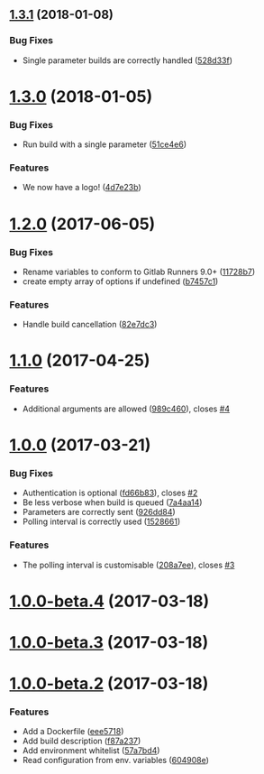 <a name="1.3.1"></a>
## [1.3.1](https://github.com/pmsipilot/jenklab-ci/compare/1.3.0...1.3.1) (2018-01-08)


### Bug Fixes

* Single parameter builds are correctly handled ([528d33f](https://github.com/pmsipilot/jenklab-ci/commit/528d33f))



<a name="1.3.0"></a>
# [1.3.0](https://github.com/pmsipilot/jenklab-ci/compare/1.2.0...1.3.0) (2018-01-05)


### Bug Fixes

* Run build with a single parameter ([51ce4e6](https://github.com/pmsipilot/jenklab-ci/commit/51ce4e6))


### Features

* We now have a logo! ([4d7e23b](https://github.com/pmsipilot/jenklab-ci/commit/4d7e23b))



<a name="1.2.0"></a>
# [1.2.0](https://github.com/pmsipilot/jenklab-ci/compare/1.1.0...v1.2.0) (2017-06-05)


### Bug Fixes

* Rename variables to conform to Gitlab Runners 9.0+ ([11728b7](https://github.com/pmsipilot/jenklab-ci/commit/11728b7))
* create empty array of options if undefined ([b7457c1](https://github.com/pmsipilot/jenklab-ci/commit/b7457c1))


### Features

* Handle build cancellation ([82e7dc3](https://github.com/pmsipilot/jenklab-ci/commit/82e7dc3))



<a name="1.1.0"></a>
# [1.1.0](https://github.com/pmsipilot/jenklab-ci/compare/1.0.0...v1.1.0) (2017-04-25)


### Features

* Additional arguments are allowed ([989c460](https://github.com/pmsipilot/jenklab-ci/commit/989c460)), closes [#4](https://github.com/pmsipilot/jenklab-ci/issues/4)



<a name="1.0.0"></a>
# [1.0.0](https://github.com/pmsipilot/jenklab-ci/compare/1.0.0-beta.4...v1.0.0) (2017-03-21)


### Bug Fixes

* Authentication is optional ([fd66b83](https://github.com/pmsipilot/jenklab-ci/commit/fd66b83)), closes [#2](https://github.com/pmsipilot/jenklab-ci/issues/2)
* Be less verbose when build is queued ([7a4aa14](https://github.com/pmsipilot/jenklab-ci/commit/7a4aa14))
* Parameters are correctly sent ([926dd84](https://github.com/pmsipilot/jenklab-ci/commit/926dd84))
* Polling interval is correctly used ([1528661](https://github.com/pmsipilot/jenklab-ci/commit/1528661))


### Features

* The polling interval is customisable ([208a7ee](https://github.com/pmsipilot/jenklab-ci/commit/208a7ee)), closes [#3](https://github.com/pmsipilot/jenklab-ci/issues/3)



<a name="1.0.0-beta.4"></a>
# [1.0.0-beta.4](https://github.com/pmsipilot/jenklab-ci/compare/1.0.0-beta.3...1.0.0-beta.4) (2017-03-18)



<a name="1.0.0-beta.3"></a>
# [1.0.0-beta.3](https://github.com/pmsipilot/jenklab-ci/compare/1.0.0-beta.2...1.0.0-beta.3) (2017-03-18)



<a name="1.0.0-beta.2"></a>
# [1.0.0-beta.2](https://github.com/pmsipilot/jenklab-ci/compare/1.0.0-beta.1...1.0.0-beta.2) (2017-03-18)


### Features

* Add a Dockerfile ([eee5718](https://github.com/pmsipilot/jenklab-ci/commit/eee5718))
* Add build description ([f87a237](https://github.com/pmsipilot/jenklab-ci/commit/f87a237))
* Add environment whitelist ([57a7bd4](https://github.com/pmsipilot/jenklab-ci/commit/57a7bd4))
* Read configuration from env. variables ([604908e](https://github.com/pmsipilot/jenklab-ci/commit/604908e))



